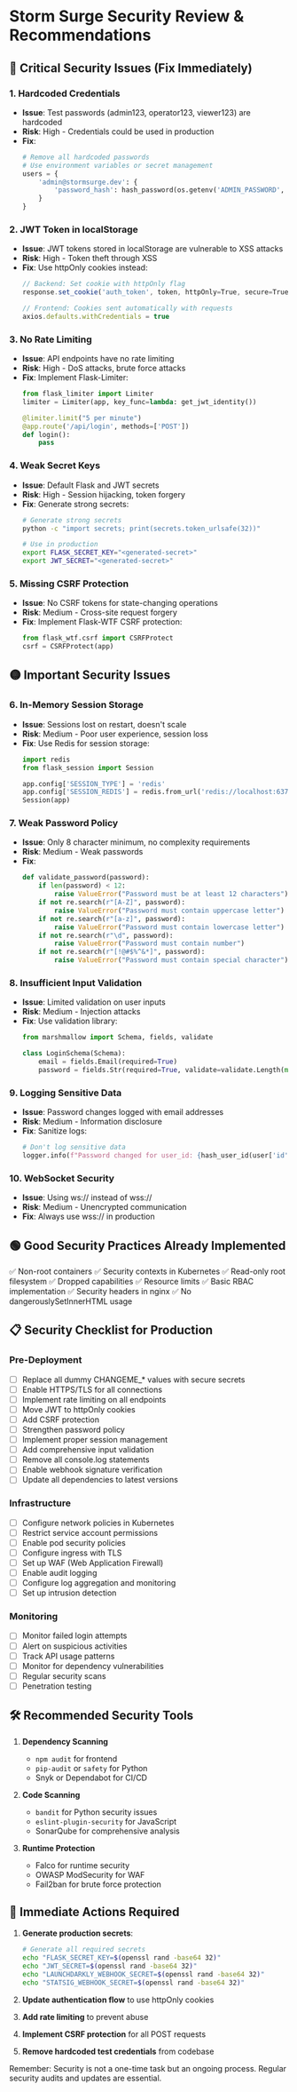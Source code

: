 # Storm Surge Security Review & Recommendations

## 🔴 Critical Security Issues (Fix Immediately)

### 1. **Hardcoded Credentials**
- **Issue**: Test passwords (admin123, operator123, viewer123) are hardcoded
- **Risk**: High - Credentials could be used in production
- **Fix**:
  ```python
  # Remove all hardcoded passwords
  # Use environment variables or secret management
  users = {
      'admin@stormsurge.dev': {
          'password_hash': hash_password(os.getenv('ADMIN_PASSWORD', generate_secure_password())),
      }
  }
  ```

### 2. **JWT Token in localStorage**
- **Issue**: JWT tokens stored in localStorage are vulnerable to XSS attacks
- **Risk**: High - Token theft through XSS
- **Fix**: Use httpOnly cookies instead:
  ```typescript
  // Backend: Set cookie with httpOnly flag
  response.set_cookie('auth_token', token, httpOnly=True, secure=True, samesite='Strict')

  // Frontend: Cookies sent automatically with requests
  axios.defaults.withCredentials = true
  ```

### 3. **No Rate Limiting**
- **Issue**: API endpoints have no rate limiting
- **Risk**: High - DoS attacks, brute force attacks
- **Fix**: Implement Flask-Limiter:
  ```python
  from flask_limiter import Limiter
  limiter = Limiter(app, key_func=lambda: get_jwt_identity())

  @limiter.limit("5 per minute")
  @app.route('/api/login', methods=['POST'])
  def login():
      pass
  ```

### 4. **Weak Secret Keys**
- **Issue**: Default Flask and JWT secrets
- **Risk**: High - Session hijacking, token forgery
- **Fix**: Generate strong secrets:
  ```bash
  # Generate strong secrets
  python -c "import secrets; print(secrets.token_urlsafe(32))"

  # Use in production
  export FLASK_SECRET_KEY="<generated-secret>"
  export JWT_SECRET="<generated-secret>"
  ```

### 5. **Missing CSRF Protection**
- **Issue**: No CSRF tokens for state-changing operations
- **Risk**: Medium - Cross-site request forgery
- **Fix**: Implement Flask-WTF CSRF protection:
  ```python
  from flask_wtf.csrf import CSRFProtect
  csrf = CSRFProtect(app)
  ```

## 🟡 Important Security Issues

### 6. **In-Memory Session Storage**
- **Issue**: Sessions lost on restart, doesn't scale
- **Risk**: Medium - Poor user experience, session loss
- **Fix**: Use Redis for session storage:
  ```python
  import redis
  from flask_session import Session

  app.config['SESSION_TYPE'] = 'redis'
  app.config['SESSION_REDIS'] = redis.from_url('redis://localhost:6379')
  Session(app)
  ```

### 7. **Weak Password Policy**
- **Issue**: Only 8 character minimum, no complexity requirements
- **Risk**: Medium - Weak passwords
- **Fix**:
  ```python
  def validate_password(password):
      if len(password) < 12:
          raise ValueError("Password must be at least 12 characters")
      if not re.search(r"[A-Z]", password):
          raise ValueError("Password must contain uppercase letter")
      if not re.search(r"[a-z]", password):
          raise ValueError("Password must contain lowercase letter")
      if not re.search(r"\d", password):
          raise ValueError("Password must contain number")
      if not re.search(r"[!@#$%^&*]", password):
          raise ValueError("Password must contain special character")
  ```

### 8. **Insufficient Input Validation**
- **Issue**: Limited validation on user inputs
- **Risk**: Medium - Injection attacks
- **Fix**: Use validation library:
  ```python
  from marshmallow import Schema, fields, validate

  class LoginSchema(Schema):
      email = fields.Email(required=True)
      password = fields.Str(required=True, validate=validate.Length(min=8))
  ```

### 9. **Logging Sensitive Data**
- **Issue**: Password changes logged with email addresses
- **Risk**: Medium - Information disclosure
- **Fix**: Sanitize logs:
  ```python
  # Don't log sensitive data
  logger.info(f"Password changed for user_id: {hash_user_id(user['id'])}")
  ```

### 10. **WebSocket Security**
- **Issue**: Using ws:// instead of wss://
- **Risk**: Medium - Unencrypted communication
- **Fix**: Always use wss:// in production

## 🟢 Good Security Practices Already Implemented

✅ Non-root containers
✅ Security contexts in Kubernetes
✅ Read-only root filesystem
✅ Dropped capabilities
✅ Resource limits
✅ Basic RBAC implementation
✅ Security headers in nginx
✅ No dangerouslySetInnerHTML usage

## 📋 Security Checklist for Production

### Pre-Deployment
- [ ] Replace all dummy CHANGEME_* values with secure secrets
- [ ] Enable HTTPS/TLS for all connections
- [ ] Implement rate limiting on all endpoints
- [ ] Move JWT to httpOnly cookies
- [ ] Add CSRF protection
- [ ] Strengthen password policy
- [ ] Implement proper session management
- [ ] Add comprehensive input validation
- [ ] Remove all console.log statements
- [ ] Enable webhook signature verification
- [ ] Update all dependencies to latest versions

### Infrastructure
- [ ] Configure network policies in Kubernetes
- [ ] Restrict service account permissions
- [ ] Enable pod security policies
- [ ] Configure ingress with TLS
- [ ] Set up WAF (Web Application Firewall)
- [ ] Enable audit logging
- [ ] Configure log aggregation and monitoring
- [ ] Set up intrusion detection

### Monitoring
- [ ] Monitor failed login attempts
- [ ] Alert on suspicious activities
- [ ] Track API usage patterns
- [ ] Monitor for dependency vulnerabilities
- [ ] Regular security scans
- [ ] Penetration testing

## 🛠️ Recommended Security Tools

1. **Dependency Scanning**
   - `npm audit` for frontend
   - `pip-audit` or `safety` for Python
   - Snyk or Dependabot for CI/CD

2. **Code Scanning**
   - `bandit` for Python security issues
   - `eslint-plugin-security` for JavaScript
   - SonarQube for comprehensive analysis

3. **Runtime Protection**
   - Falco for runtime security
   - OWASP ModSecurity for WAF
   - Fail2ban for brute force protection

## 🚨 Immediate Actions Required

1. **Generate production secrets**:
   ```bash
   # Generate all required secrets
   echo "FLASK_SECRET_KEY=$(openssl rand -base64 32)"
   echo "JWT_SECRET=$(openssl rand -base64 32)"
   echo "LAUNCHDARKLY_WEBHOOK_SECRET=$(openssl rand -base64 32)"
   echo "STATSIG_WEBHOOK_SECRET=$(openssl rand -base64 32)"
   ```

2. **Update authentication flow** to use httpOnly cookies

3. **Add rate limiting** to prevent abuse

4. **Implement CSRF protection** for all POST requests

5. **Remove hardcoded test credentials** from codebase

Remember: Security is not a one-time task but an ongoing process. Regular security audits and updates are essential.
